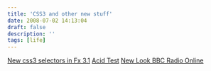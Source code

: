 ```yaml
---
title: 'CSS3 and other new stuff'
date: 2008-07-02 14:13:04
draft: false
description: ''
tags: [life]
---
```


[New css3 selectors in Fx 3.1](http://dbaron.org/log/20080603-new-selectors) [Acid Test](http://acid3.acidtests.org/) [New Look BBC Radio Online](http://www.bbc.co.uk/radio/help/faq/development_news.shtml?focuswin)
